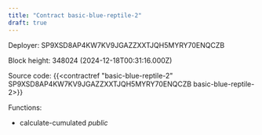 ```yaml
---
title: "Contract basic-blue-reptile-2"
draft: true
---
```

Deployer: SP9XSD8AP4KW7KV9JGAZZXXTJQH5MYRY70ENQCZB


 



Block height: 348024 (2024-12-18T00:31:16.000Z)

Source code: {{<contractref "basic-blue-reptile-2" SP9XSD8AP4KW7KV9JGAZZXXTJQH5MYRY70ENQCZB basic-blue-reptile-2>}}

Functions:

* calculate-cumulated _public_
